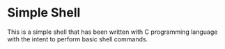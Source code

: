 # Simple Shell

This is a simple shell that has been written with C programming language with the intent to perform basic shell commands.
